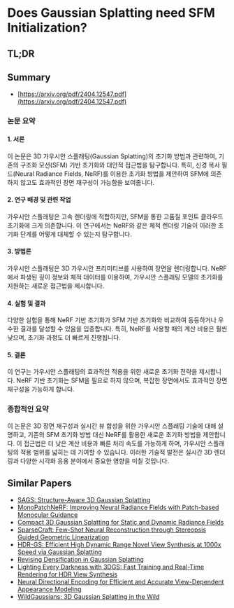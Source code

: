 # Does Gaussian Splatting need SFM Initialization?
## TL;DR
## Summary
- [https://arxiv.org/pdf/2404.12547.pdf](https://arxiv.org/pdf/2404.12547.pdf)

### 논문 요약

#### 1. 서론
이 논문은 3D 가우시안 스플래팅(Gaussian Splatting)의 초기화 방법과 관련하여, 기존의 구조화 모션(SFM) 기반 초기화와 대안적 접근법을 탐구합니다. 특히, 신경 복사 필드(Neural Radiance Fields, NeRF)를 이용한 초기화 방법을 제안하여 SFM에 의존하지 않고도 효과적인 장면 재구성이 가능함을 보여줍니다.

#### 2. 연구 배경 및 관련 작업
가우시안 스플래팅은 고속 렌더링에 적합하지만, SFM을 통한 고품질 포인트 클라우드 초기화에 크게 의존합니다. 이 연구에서는 NeRF와 같은 체적 렌더링 기술이 이러한 초기화 단계를 어떻게 대체할 수 있는지 탐구합니다.

#### 3. 방법론
가우시안 스플래팅은 3D 가우시안 프리미티브를 사용하여 장면을 렌더링합니다. NeRF에서 파생된 깊이 정보와 체적 데이터를 이용하여, 가우시안 스플래팅 모델의 초기화를 지원하는 새로운 접근법을 제시합니다.

#### 4. 실험 및 결과
다양한 실험을 통해 NeRF 기반 초기화가 SFM 기반 초기화와 비교하여 동등하거나 우수한 결과를 달성할 수 있음을 입증합니다. 특히, NeRF를 사용할 때의 계산 비용은 훨씬 낮으며, 초기화 과정도 더 빠르게 진행됩니다.

#### 5. 결론
이 연구는 가우시안 스플래팅의 효과적인 적용을 위한 새로운 초기화 전략을 제시합니다. NeRF 기반 초기화는 SFM을 필요로 하지 않으며, 복잡한 장면에서도 효과적인 장면 재구성을 가능하게 합니다.

### 종합적인 요약
이 논문은 3D 장면 재구성과 실시간 뷰 합성을 위한 가우시안 스플래팅 기술에 대해 설명하고, 기존의 SFM 초기화 방법 대신 NeRF를 활용한 새로운 초기화 방법을 제안합니다. 이 접근법은 더 낮은 계산 비용과 빠른 처리 속도를 가능하게 하며, 가우시안 스플래팅의 적용 범위를 넓히는 데 기여할 수 있습니다. 이러한 기술적 발전은 실시간 3D 렌더링과 다양한 시각화 응용 분야에서 중요한 영향을 미칠 것입니다.

## Similar Papers
- [SAGS: Structure-Aware 3D Gaussian Splatting](2404.19149.md)
- [MonoPatchNeRF: Improving Neural Radiance Fields with Patch-based Monocular Guidance](2404.08252.md)
- [Compact 3D Gaussian Splatting for Static and Dynamic Radiance Fields](2408.03822.md)
- [SparseCraft: Few-Shot Neural Reconstruction through Stereopsis Guided Geometric Linearization](2407.14257.md)
- [HDR-GS: Efficient High Dynamic Range Novel View Synthesis at 1000x Speed via Gaussian Splatting](2405.15125.md)
- [Revising Densification in Gaussian Splatting](2404.06109.md)
- [Lighting Every Darkness with 3DGS: Fast Training and Real-Time Rendering for HDR View Synthesis](2406.06216.md)
- [Neural Directional Encoding for Efficient and Accurate View-Dependent Appearance Modeling](2405.14847.md)
- [WildGaussians: 3D Gaussian Splatting in the Wild](2407.08447.md)
